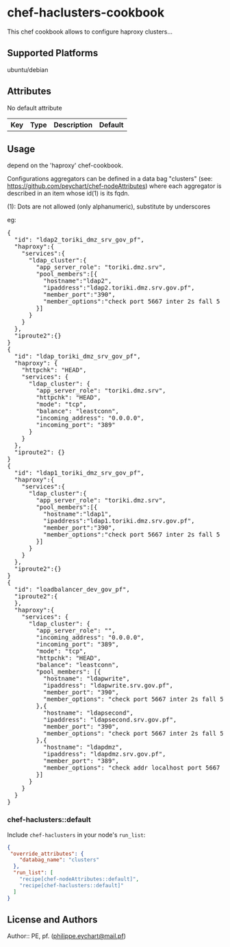 # chef-haclusters-cookbook

 This chef cookbook allows to configure haproxy clusters...

## Supported Platforms

 ubuntu/debian

## Attributes

<table>
  <tr>
    <th>Key</th>
    <th>Type</th>
    <th>Description</th>
    <th>Default</th>
  </tr>
  No default attribute
</table>

## Usage

 depend on the 'haproxy' chef-cookbook.

 Configurations aggregators can be defined in a data bag "clusters" (see: https://github.com/peychart/chef-nodeAttributes) where each aggregator is described in an item whose id(1) is its fqdn.

 (1): Dots are not allowed (only alphanumeric), substitute by underscores

eg:
<pre>
{
  "id": "ldap2_toriki_dmz_srv_gov_pf",
  "haproxy":{
    "services":{
      "ldap_cluster":{
        "app_server_role": "toriki.dmz.srv",
        "pool_members":[{
          "hostname":"ldap2",
          "ipaddress":"ldap2.toriki.dmz.srv.gov.pf",
          "member_port":"390",
          "member_options":"check port 5667 inter 2s fall 5 rise 1"
        }]
      }
    }
  },
  "iproute2":{}
}
{
  "id": "ldap_toriki_dmz_srv_gov_pf",
  "haproxy": {
    "httpchk": "HEAD",
    "services": {
      "ldap_cluster": {
        "app_server_role": "toriki.dmz.srv",
        "httpchk": "HEAD",
        "mode": "tcp",
        "balance": "leastconn",
        "incoming_address": "0.0.0.0",
        "incoming_port": "389"
      }
    }
  },
  "iproute2": {}
}
{
  "id": "ldap1_toriki_dmz_srv_gov_pf",
  "haproxy":{
    "services":{
      "ldap_cluster":{
        "app_server_role": "toriki.dmz.srv",
        "pool_members":[{
          "hostname":"ldap1",
          "ipaddress":"ldap1.toriki.dmz.srv.gov.pf",
          "member_port":"390",
          "member_options":"check port 5667 inter 2s fall 5 rise 1"
        }]
      }
    }
  },
  "iproute2":{}
}
{
  "id": "loadbalancer_dev_gov_pf",
  "iproute2":{
  },
  "haproxy":{
    "services": {
      "ldap_cluster": {
        "app_server_role": "",
        "incoming_address": "0.0.0.0",
        "incoming_port": "389",
        "mode": "tcp",
        "httpchk": "HEAD",
        "balance": "leastconn",
        "pool_members": [{
          "hostname": "ldapwrite",
          "ipaddress": "ldapwrite.srv.gov.pf",
          "member_port": "390",
          "member_options": "check port 5667 inter 2s fall 5 rise 1"
        },{
          "hostname": "ldapsecond",
          "ipaddress": "ldapsecond.srv.gov.pf",
          "member_port": "390",
          "member_options": "check port 5667 inter 2s fall 5 rise 1"
        },{
          "hostname": "ldapdmz",
          "ipaddress": "ldapdmz.srv.gov.pf",
          "member_port": "389",
          "member_options": "check addr localhost port 5667 inter 2s fall 5 rise 1 backup"
        }]
      }
    }
  }
}
</pre>

### chef-haclusters::default

Include `chef-haclusters` in your node's `run_list`:

```json
{
 "override_attributes": {
    "databag_name": "clusters"
  },
  "run_list": [
    "recipe[chef-nodeAttributes::default]",
    "recipe[chef-haclusters::default]"
  ]
}
```

## License and Authors

Author:: PE, pf. (<philippe.eychart@mail.pf>)
